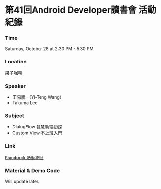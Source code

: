 # 第41回Android Developer讀書會 活動紀錄

### Time

Saturday, October 28 at 2:30 PM - 5:30 PM

### Location

果子咖啡

### Speaker
- 王易騰 （Yi-Teng Wang）
- Takuma Lee

### Subject
- DialogFlow 智慧助理初探
- Custom View 不上班入門

### Link

[Facebook 活動網址](https://www.facebook.com/events/122128805102428/) <br>

### Material & Demo Code
Will update later.